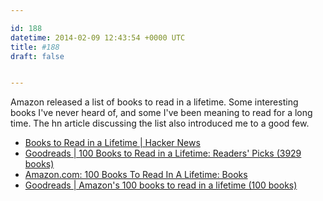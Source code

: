 ```yaml
---

id: 188
datetime: 2014-02-09 12:43:54 +0000 UTC
title: #188
draft: false


---
```


Amazon released a list of books to read in a lifetime. Some interesting books I've never heard of, and some I've been meaning to read for a long time. The hn article discussing the list also introduced me to a good few. 

 
 * [Books to Read in a Lifetime | Hacker News](https://news.ycombinator.com/item?id=7204372)
 * [Goodreads | 100 Books to Read in a Lifetime: Readers' Picks (3929 books)](https://www.goodreads.com/list/show/69635)
 * [Amazon.com: 100 Books To Read In A Lifetime: Books](http://www.amazon.com/100books)
 * [Goodreads | Amazon's 100 books to read in a lifetime (100 books)](https://www.goodreads.com/list/show/70591.Amazon_s_100_books_to_read_in_a_lifetime)


